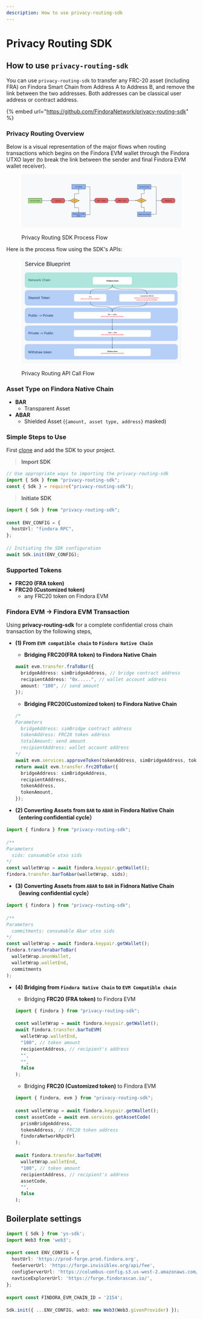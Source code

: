 ```yaml
---
description: How to use privacy-routing-sdk
---
```


# Privacy Routing SDK

## How to use `privacy-routing-sdk`

You can use `privacy-routing-sdk` to transfer any FRC-20 asset (including FRA) on Findora Smart Chain from Address A to Address B, and remove the link between the two addresses. Both addresses can be classical user address or contract address.

{% embed url="https://github.com/FindoraNetwork/privacy-routing-sdk" %}

### Privacy Routing Overview

Below is a visual representation of the major flows when routing transactions which begins on the Findora EVM wallet through the Findora UTXO layer (to break the link between the sender and final Findora EVM wallet receiver).

<figure><img src="../../.gitbook/assets/image (4) (3) (1).png" alt=""><figcaption><p>Privacy Routing SDK Process Flow</p></figcaption></figure>

Here is the process flow using the SDK's APIs:

<figure><img src="../../.gitbook/assets/image (5) (4).png" alt=""><figcaption><p>Privacy Routing API Call Flow</p></figcaption></figure>

### Asset Type on Findora Native Chain

* **BAR**
  * Transparent Asset
* **ABAR**
  * Shielded Asset (`{amount, asset type, address}` masked)

### Simple Steps to Use

First [clone](https://github.com/FindoraNetwork/privacy-routing-sdk) and add the SDK to your project.

> **Import SDK**

```typescript
// Use appropriate ways to importing the privacy-routing-sdk
import { Sdk } from "privacy-routing-sdk";
const { Sdk } = require("privacy-routing-sdk");
```

> **Initiate SDK**

```typescript
import { Sdk } from "privacy-routing-sdk";

const ENV_CONFIG = {
  hostUrl: "findora RPC",
};

// Initiating the SDK configuration
await Sdk.init(ENV_CONFIG);
```

### Supported Tokens

* **FRC20 (FRA token)**
* **FRC20 (Customized token)**
  * any FRC20 token on Findora EVM

### Findora EVM -> Findora EVM Transaction

Using **privacy-routing-sdk** for a complete confidential cross chain transaction by the following steps,

*   **(1) From `EVM compatible chain` to `Findora Native Chain`**

    * **Bridging FRC20(FRA token) to Findora Native Chain**

    ```typescript
    await evm.transfer.fraToBar({
      bridgeAddress: simBridgeAddress, // bridge contract address
      recipientAddress: "0x.....", // wallet account address
      amount: "100", // send amount
    });
    ```

    * **Bridging FRC20(Customized token) to Findora Native Chain**

    ```typescript
    /*
    Parameters
      bridgeAddress: simBridge contract address
      tokenAddress: FRC20 token address
      totalAmount: send amount
      recipientAddress: wallet account address
    */
    await evm.services.approveToken(tokenAddress, simBridgeAddress, tokenAmount);
    return await evm.transfer.frc20ToBar({
      bridgeAddress: simBridgeAddress,
      recipientAddress,
      tokenAddress,
      tokenAmount,
    });
    ```
* **(2) Converting Assets from `BAR` to `ABAR` in Findora Native Chain （entering confidential cycle）**

```typescript
import { findora } from "privacy-routing-sdk";

/**
Parameters
  sids: consumable utxo sids
*/
const walletWrap = await findora.keypair.getWallet();
findora.transfer.barToAbar(walletWrap, sids);
```

* **(3) Converting Assets from `ABAR` to `BAR` in Fidnora Native Chain （leaving confidential cycle）**

```typescript
import { findora } from "privacy-routing-sdk";

/**
Parameters
  commitments: consumable Abar utxo sids
*/
const walletWrap = await findora.keypair.getWallet();
findora.transferabarToBar(
  walletWrap.anonWallet,
  walletWrap.walletEnd,
  commitments
);
```

*   **(4) Bridging from `Findora Native Chain` to `EVM Compatible chain`**

    * Bridging **FRC20 (FRA token)** to Findora EVM

    ```typescript
    import { findora } from "privacy-routing-sdk";

    const walletWrap = await findora.keypair.getWallet();
    await findora.transfer.barToEVM(
      walletWrap.walletEnd,
      "100", // token amount
      recipientAddress, // recipient's address
      "",
      "",
      false
    );
    ```

    * Bridging **FRC20 (Customized token)** to Findora EVM

    ```typescript
    import { findora, evm } from "privacy-routing-sdk";

    const walletWrap = await findora.keypair.getWallet();
    const assetCode = await evm.services.getAssetCode(
      prismBridgeAddress,
      tokenAddress, // FRC20 token address
      findoraNetworkRpcUrl
    );

    await findora.transfer.barToEVM(
      walletWrap.walletEnd,
      "100", // token amount
      recipientAddress, // recipient's address
      assetCode,
      "",
      false
    );
    ```

## Boilerplate settings

```typescript
import { Sdk } from 'ys-sdk';
import Web3 from 'web3';

export const ENV_CONFIG = {
  hostUrl: 'https://prod-forge.prod.findora.org',
  feeServerUrl: 'https://forge.invisiblex.org/api/fee',
  configServerUrl: 'https://columbus-config.s3.us-west-2.amazonaws.com/columbus_config_forge.json',
  navticeExplorerUrl: 'https://forge.findorascan.io/',
};

export const FINDORA_EVM_CHAIN_ID = '2154';

Sdk.init({ ...ENV_CONFIG, web3: new Web3(Web3.givenProvider) });
```

